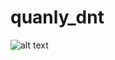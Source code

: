 # quanly_dnt

![alt text]("https://scontent.fhan5-6.fna.fbcdn.net/v/t1.0-9/72336268_1104144743123749_3669789872119349248_n.jpg?_nc_cat=107&_nc_oc=AQkyhvvtHRsMEQXF7Vzq63ApSU5kyMoME8UvAdNioJoRlGgQPiAYixcPsQpTg45Eruc&_nc_ht=scontent.fhan5-6.fna&oh=062908db3c78b916e6c599786ea31b3a&oe=5E2DC390")
